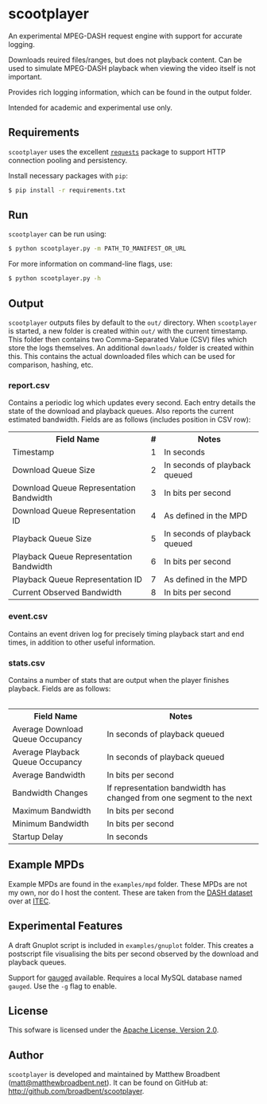 # scootplayer #

An experimental MPEG-DASH request engine with support for accurate logging.

Downloads reuired files/ranges, but does not playback content. Can be used to simulate MPEG-DASH playback when viewing the video itself is not important.

Provides rich logging information, which can be found in the output folder.

Intended for academic and experimental use only.

## Requirements ##

`scootplayer` uses the excellent [`requests`](https://github.com/kennethreitz/requests) package to support HTTP connection pooling and persistency.

Install necessary packages with `pip`:
```bash
$ pip install -r requirements.txt
```

## Run ##

`scootplayer` can be run using:
```bash
$ python scootplayer.py -m PATH_TO_MANIFEST_OR_URL
```
For more information on command-line flags, use:
```bash
$ python scootplayer.py -h
```

## Output ##

`scootplayer` outputs files by default to the `out/` directory. When `scootplayer` is started, a new folder is created within `out/` with the current timestamp. This folder then contains two Comma-Separated Value (CSV) files which store the logs themselves. An additional `downloads/` folder is created within this. This contains the actual downloaded files which can be used for comparison, hashing, etc.

### report.csv ###

Contains a periodic log which updates every second. Each entry details the state of the download and playback queues. Also reports the current estimated bandwidth. Fields are as follows (includes position in CSV row):

<table>
	<tr> 
		<th>Field Name</th>
		<th>#</th>
		<th>Notes</th>
	</tr>
	<tr> 
		<td>Timestamp</td>
		<td>1</td>
		<td>In seconds</td>
	</tr>
	<tr>
		<td>Download Queue Size</td>
		<td>2</td>
		<td>In seconds of playback queued</td>
	</tr>
	<tr>
		<td>Download Queue Representation Bandwidth</td>
		<td>3</td>
		<td>In bits per second</td>
	</tr>
	<tr>
		<td>Download Queue Representation ID</td>
		<td>4</td>
		<td>As defined in the MPD</td>
	</tr>
	<tr>
		<td>Playback Queue Size</td>
		<td>5</td>
		<td>In seconds of playback queued</td>
	</tr>
	<tr>
		<td>Playback Queue Representation Bandwidth</td>
		<td>6</td>
		<td>In bits per second</td>
	</tr>
	<tr>
		<td>Playback Queue Representation ID</td>
		<td>7</td>
		<td>As defined in the MPD</td>
	</tr>
	<tr>
		<td>Current Observed Bandwidth</td>
		<td>8</td>
		<td>In bits per second</td>
	</tr>
<table>


### event.csv ###

Contains an event driven log for precisely timing playback start and end times, in addition to other useful information.

### stats.csv ###

Contains a number of stats that are output when the player finishes playback. Fields are as follows:

<table>
	<tr> 
		<th>Field Name</th>
		<th>Notes</th>
	</tr>
	<tr> 
		<td>Average Download Queue Occupancy</td>
		<td>In seconds of playback queued</td>
	</tr>
	<tr>
		<td>Average Playback Queue Occupancy</td>
		<td>In seconds of playback queued</td>
	</tr>
	<tr>
		<td>Average Bandwidth</td>
		<td>In bits per second</td>
	</tr>
	<tr>
		<td>Bandwidth Changes</td>
		<td>If representation bandwidth has changed from one segment to the next</td>
	</tr>
	<tr>
		<td>Maximum Bandwidth</td>
		<td>In bits per second</td>
	</tr>
	<tr>
		<td>Minimum Bandwidth</td>
		<td>In bits per second</td>
	</tr>
	<tr>
		<td>Startup Delay</td>
		<td>In seconds</td>
	</tr>
<table>

## Example MPDs ##

Example MPDs are found in the `examples/mpd` folder. These MPDs are not my own, nor do I host the content. These are taken from the [DASH dataset](http://www-itec.uni-klu.ac.at/ftp/datasets/mmsys12/BigBuckBunny/) over at [ITEC](http://www-itec.uni-klu.ac.at/).

## Experimental Features ##

A draft Gnuplot script is included in `examples/gnuplot` folder. This creates a postscript file visualising the bits per second observed by the download and playback queues.

Support for [gauged](https://github.com/chriso/gauged/tree/master) available. Requires a local MySQL database named `gauged`. Use the `-g` flag to enable.

## License ##

This sofware is licensed under the [Apache License, Version 2.0](http://www.apache.org/licenses/LICENSE-2.0).

## Author ##

`scootplayer` is developed and maintained by Matthew Broadbent (matt@matthewbroadbent.net). It can be found on GitHub at: http://github.com/broadbent/scootplayer.
